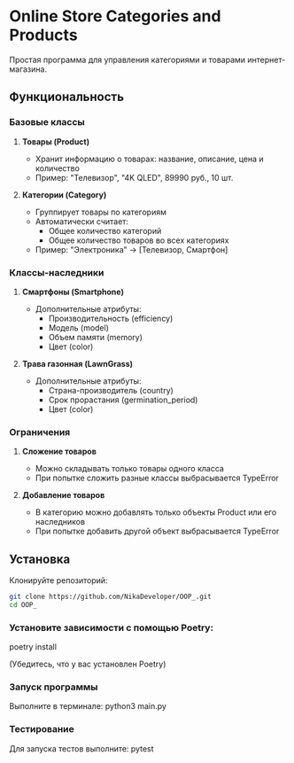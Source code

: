 # Online Store Categories and Products

Простая программа для управления категориями и товарами интернет-магазина.

## Функциональность

### Базовые классы
1. **Товары (Product)**
   - Хранит информацию о товарах: название, описание, цена и количество
   - Пример: "Телевизор", "4K QLED", 89990 руб., 10 шт.

2. **Категории (Category)**
   - Группирует товары по категориям
   - Автоматически считает:
     - Общее количество категорий
     - Общее количество товаров во всех категориях
   - Пример: "Электроника" → [Телевизор, Смартфон]

### Классы-наследники
1. **Смартфоны (Smartphone)**
   - Дополнительные атрибуты:
     - Производительность (efficiency)
     - Модель (model)
     - Объем памяти (memory)
     - Цвет (color)

2. **Трава газонная (LawnGrass)**
   - Дополнительные атрибуты:
     - Страна-производитель (country)
     - Срок прорастания (germination_period)
     - Цвет (color)

### Ограничения
1. **Сложение товаров**
   - Можно складывать только товары одного класса
   - При попытке сложить разные классы выбрасывается TypeError

2. **Добавление товаров**
   - В категорию можно добавлять только объекты Product или его наследников
   - При попытке добавить другой объект выбрасывается TypeError

## Установка
Клонируйте репозиторий:
```bash
git clone https://github.com/NikaDeveloper/OOP_.git
cd OOP_
```

### Установите зависимости с помощью Poetry:
poetry install

(Убедитесь, что у вас установлен Poetry)

### Запуск программы
Выполните в терминале: python3 main.py

### Тестирование
Для запуска тестов выполните: pytest
